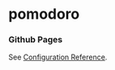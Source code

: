 # pomodoro

### Github Pages
See [Configuration Reference](https://lillianniu3640.github.io/pomodoro/).
